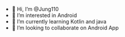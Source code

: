 - 👋 Hi, I’m @Jung110
- 👀 I’m interested in Android
- 🌱 I’m currently learning Kotlin and java
- 💞️ I’m looking to collaborate on Android App

<!---
Jung110/Jung110 is a ✨ special ✨ repository because its `README.md` (this file) appears on your GitHub profile.
You can click the Preview link to take a look at your changes.
--->
